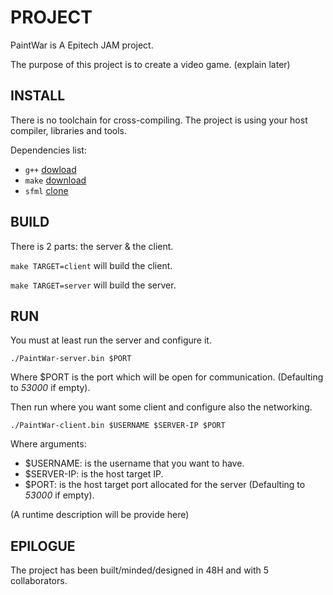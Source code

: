 # PROJECT

PaintWar is A Epitech JAM project.

The purpose of this project is to create a video game. (explain later)

## INSTALL

There is no toolchain for cross-compiling. The project is using your host compiler, libraries and tools.

Dependencies list:
  * `g++` [dowload](https://ftp.gnu.org/gnu/gcc)
  * `make` [download](https://ftp.gnu.org/gnu/make)
  * `sfml` [clone](https://github.com/SFML/SFML)

## BUILD

There is 2 parts: the server & the client.

`make TARGET=client` will build the client.

`make TARGET=server` will build the server.

## RUN

You must at least run the server and configure it. 

`./PaintWar-server.bin $PORT`

Where $PORT is the port which will be open for communication. (Defaulting to *53000* if empty).

Then run where you want some client and configure also the networking.

`./PaintWar-client.bin $USERNAME $SERVER-IP $PORT`

Where arguments:
  * $USERNAME:  is the username that you want to have.
  * $SERVER-IP: is the host target IP.
  * $PORT:      is the host target port allocated for the server (Defaulting to *53000* if empty).

(A runtime description will be provide here)

## EPILOGUE

The project has been built/minded/designed in 48H and with 5 collaborators.
